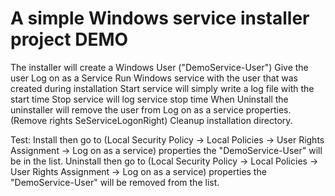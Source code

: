 # A simple Windows service installer project DEMO

The installer will create a Windows User ("DemoService-User")
Give the user Log on as a Service
Run Windows service with the user that was created during installation
Start service will simply write a log file with the start time
Stop service will log service stop time
When Uninstall the uninstaller will remove the user from Log on as a service properties. (Remove rights SeServiceLogonRight)
Cleanup installation directory.

Test: 
Install then go to (Local Security Policy -> Local Policies -> User Rights Assignment -> Log on as a service) properties
the "DemoService-User" will be in the list.
Uninstall then go to (Local Security Policy -> Local Policies -> User Rights Assignment -> Log on as a service) properties
the "DemoService-User" will be removed from the list.

